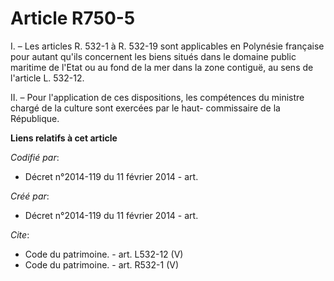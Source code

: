 # Article R750-5

I. – Les articles R. 532-1 à R. 532-19 sont applicables en Polynésie française pour autant qu'ils concernent les biens situés
dans le domaine public maritime de l'Etat ou au fond de la mer dans la zone contiguë, au sens de l'article L. 532-12.

II. – Pour l'application de ces dispositions, les compétences du ministre chargé de la culture sont exercées par le haut-
commissaire de la République.

**Liens relatifs à cet article**

_Codifié par_:

  - Décret n°2014-119 du 11 février 2014 - art.

_Créé par_:

  - Décret n°2014-119 du 11 février 2014 - art.

_Cite_:

  - Code du patrimoine. - art. L532-12 (V)
  - Code du patrimoine. - art. R532-1 (V)
